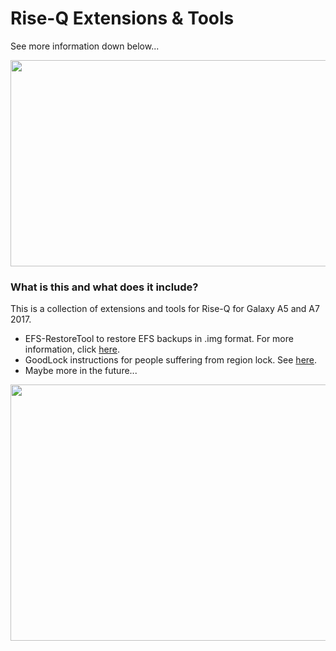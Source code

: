 # Rise-Q Extensions & Tools
See more information down below...

<p align="center">
  <img width="506" height="330" src="https://forum.xda-developers.com/proxy.php?image=https%3A%2F%2Fi.ibb.co%2FwsqPkyw%2Frise-Q.png&hash=7f5f1020afda12cbfed68669643c3f43">
</p>

### What is this and what does it include?
This is a collection of extensions and tools for Rise-Q for Galaxy A5 and A7 2017.
- EFS-RestoreTool to restore EFS backups in .img format. For more information, click [here](https://github.com/Simon1511/Rise-Q_stuff/tree/master/EFS-RestoreTool).
- GoodLock instructions for people suffering from region lock. See [here](https://github.com/Simon1511/Rise-Q_stuff/tree/master/GoodLock).
- Maybe more in the future...




<p align="center">
  <img width="520" height="410" src="https://www.androidcentral.com/sites/androidcentral.com/files/styles/large/public/article_images/2017/01/samsung-galaxy-a-series.jpg">
</p>
